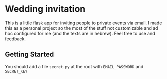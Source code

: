 # Wedding invitation

This is a little flask app for inviting people to private events via email. I made this as a personal project so the most of the stuff not customizable and ad hoc configured for me (and the texts are in hebrew). Feel free to use and feedback.


## Getting Started

You should add a file `secret.py` at the root with `EMAIL_PASSWORD` and `SECRET_KEY`
